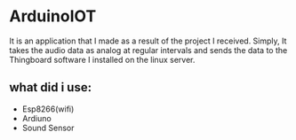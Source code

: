 # ArduinoIOT

It is an application that I made as a result of the project I received. 
Simply, It takes the audio data as analog at regular intervals and sends the data to the Thingboard software I installed on the linux server.

## what did i use:
- Esp8266(wifi)
- Ardiuno
- Sound Sensor

